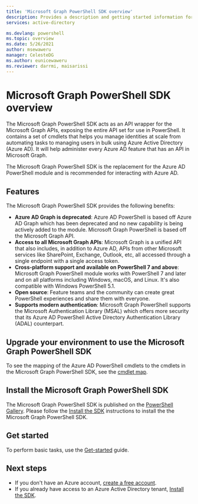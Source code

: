 ```yaml
---
title: 'Microsoft Graph PowerShell SDK overview'
description: Provides a description and getting started information for the Microsoft Graph PowerShell SDK.
services: active-directory

ms.devlang: powershell
ms.topic: overview
ms.date: 5/26/2021
author: msewaweru
manager: CelesteDG
ms.author: eunicewaweru
ms.reviewer: darrmi, maisarissi
---
```

# Microsoft Graph PowerShell SDK overview

The Microsoft Graph PowerShell SDK acts as an API wrapper for the Microsoft Graph APIs, exposing the entire API set for use in PowerShell. It contains a set of cmdlets that helps you manage identities at scale from automating tasks to managing users in bulk using Azure Active Directory (Azure AD).
It will help administer every Azure AD feature that has an API in Microsoft Graph.

The Microsoft Graph PowerShell SDK is the replacement for the Azure AD PowerShell module and is recommended for interacting with Azure AD.

## Features

The Microsoft Graph PowerShell SDK provides the following benefits:

- **Azure AD Graph is deprecated**: Azure AD PowerShell is based off Azure AD Graph which has been deprecated and no new capability is being actively added to the module. Microsoft Graph PowerShell is based off the Microsoft Graph API.
- **Access to all Microsoft Graph APIs**: Microsoft Graph is a unified API that also includes, in addition to Azure AD, APIs from other Microsoft services like SharePoint, Exchange, Outlook, etc, all accessed through a single endpoint with a single access token.
- **Cross-platform support and available on PowerShell 7 and above**: Microsoft Graph PowerShell module works with PowerShell 7 and later and on all platforms including Windows, macOS, and Linux. It's also compatible with Windows PowerShell 5.1.
- **Open source**: Feature teams and the community can create great PowerShell experiences and share them with everyone.
- **Supports modern authentication**: Microsoft Graph PowerShell supports the Microsoft Authentication Library (MSAL) which offers more security that its Azure AD PowerShell Active Directory Authentication Library (ADAL) counterpart.

## Upgrade your environment to use the Microsoft Graph PowerShell SDK

To see the mapping of the  Azure AD PowerShell cmdlets to the cmdlets in the Microsoft Graph PowerShell SDK, see the [cmdlet map](azuread-msoline-cmdlet-map.md).

## Install the Microsoft Graph PowerShell SDK

The Microsoft Graph PowerShell SDK is published on the [PowerShell Gallery](https://www.powershellgallery.com/packages/Microsoft.Graph). Please follow the [Install the SDK](/graph/powershell/installation) instructions to install the the Microsoft Graph PowerShell SDK.

## Get started

To perform basic tasks, use the [Get-started](/graph/powershell/get-started) guide.

## Next steps

- If you don't have an Azure account, [create a free account](https://azure.microsoft.com/en-us/free/?WT.mc_id=A261C142F).
- If you already have access to an Azure Active Directory tenant, [Install the SDK](/graph/powershell/installation).
